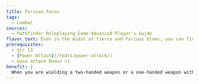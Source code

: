 ```yaml
---
title: Furious Focus
tags:
  - Combat
sources:
  - Pathfinder Roleplaying Game Advanced Player's Guide
flavor_text: Even in the midst of fierce and furious blows, you can find focus in the carnage and your seemingly wild blows strike home.
prerequisites:
  - Str 13
  - [Power Attack](/feats/power-attack/)
  - base attack bonus +1
benefit: |
  When you are wielding a two-handed weapon or a one-handed weapon with two hands, and using the [Power Attack](/feats/power-attack/) feat, you do not suffer [Power Attack](/feats/power-attack/)'s penalty on melee attack rolls on the first attack you make each turn. You still suffer the penalty on any additional attacks, including attacks of opportunity.
---
```


